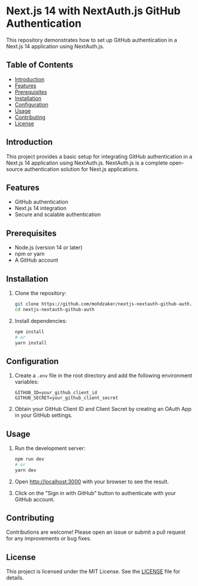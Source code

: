 # Next.js 14 with NextAuth.js GitHub Authentication

This repository demonstrates how to set up GitHub authentication in a Next.js 14 application using NextAuth.js.

## Table of Contents

- [Introduction](#introduction)
- [Features](#features)
- [Prerequisites](#prerequisites)
- [Installation](#installation)
- [Configuration](#configuration)
- [Usage](#usage)
- [Contributing](#contributing)
- [License](#license)

## Introduction

This project provides a basic setup for integrating GitHub authentication in a Next.js 14 application using NextAuth.js. NextAuth.js is a complete open-source authentication solution for Next.js applications.

## Features

- GitHub authentication
- Next.js 14 integration
- Secure and scalable authentication

## Prerequisites

- Node.js (version 14 or later)
- npm or yarn
- A GitHub account

## Installation

1. Clone the repository:
    ```bash
    git clone https://github.com/mohdzaker/nextjs-nextauth-github-auth.git
    cd nextjs-nextauth-github-auth
    ```

2. Install dependencies:
    ```bash
    npm install
    # or
    yarn install
    ```

## Configuration

1. Create a `.env` file in the root directory and add the following environment variables:
    ```env
    GITHUB_ID=your_github_client_id
    GITHUB_SECRET=your_github_client_secret
    ```

2. Obtain your GitHub Client ID and Client Secret by creating an OAuth App in your GitHub settings.

## Usage

1. Run the development server:
    ```bash
    npm run dev
    # or
    yarn dev
    ```

2. Open [http://localhost:3000](http://localhost:3000) with your browser to see the result.

3. Click on the "Sign in with GitHub" button to authenticate with your GitHub account.

## Contributing

Contributions are welcome! Please open an issue or submit a pull request for any improvements or bug fixes.

## License

This project is licensed under the MIT License. See the [LICENSE](LICENSE) file for details.
